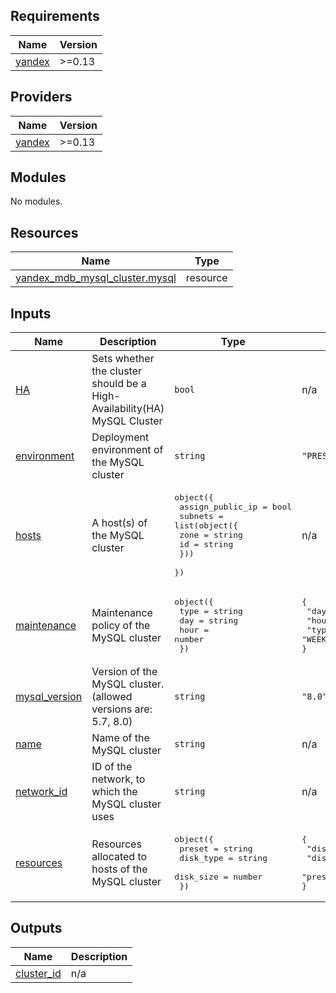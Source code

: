 ## Requirements

| Name | Version |
|------|---------|
| <a name="requirement_yandex"></a> [yandex](#requirement\_yandex) | >=0.13 |

## Providers

| Name | Version |
|------|---------|
| <a name="provider_yandex"></a> [yandex](#provider\_yandex) | >=0.13 |

## Modules

No modules.

## Resources

| Name | Type |
|------|------|
| [yandex_mdb_mysql_cluster.mysql](https://registry.terraform.io/providers/yandex-cloud/yandex/latest/docs/resources/mdb_mysql_cluster) | resource |

## Inputs

| Name | Description | Type | Default | Required |
|------|-------------|------|---------|:--------:|
| <a name="input_HA"></a> [HA](#input\_HA) | Sets whether the cluster should be a High-Availability(HA) MySQL Cluster | `bool` | n/a | yes |
| <a name="input_environment"></a> [environment](#input\_environment) | Deployment environment of the MySQL cluster | `string` | `"PRESTABLE"` | no |
| <a name="input_hosts"></a> [hosts](#input\_hosts) | A host(s) of the MySQL cluster | <pre>object({<br>    assign_public_ip = bool<br>    subnets = list(object({<br>      zone = string<br>      id = string<br>    }))<br>  })</pre> | n/a | yes |
| <a name="input_maintenance"></a> [maintenance](#input\_maintenance) | Maintenance policy of the MySQL cluster | <pre>object({<br>    type = string<br>    day  = string<br>    hour = number<br>  })</pre> | <pre>{<br>  "day": "SAT",<br>  "hour": 12,<br>  "type": "WEEKLY"<br>}</pre> | no |
| <a name="input_mysql_version"></a> [mysql\_version](#input\_mysql\_version) | Version of the MySQL cluster. (allowed versions are: 5.7, 8.0) | `string` | `"8.0"` | no |
| <a name="input_name"></a> [name](#input\_name) | Name of the MySQL cluster | `string` | n/a | yes |
| <a name="input_network_id"></a> [network\_id](#input\_network\_id) | ID of the network, to which the MySQL cluster uses | `string` | n/a | yes |
| <a name="input_resources"></a> [resources](#input\_resources) | Resources allocated to hosts of the MySQL cluster | <pre>object({<br>    preset    = string<br>    disk_type = string<br>    disk_size = number<br>  })</pre> | <pre>{<br>  "disk_size": 10,<br>  "disk_type": "network-hdd",<br>  "preset": "b1.medium"<br>}</pre> | no |

## Outputs

| Name | Description |
|------|-------------|
| <a name="output_cluster_id"></a> [cluster\_id](#output\_cluster\_id) | n/a |
